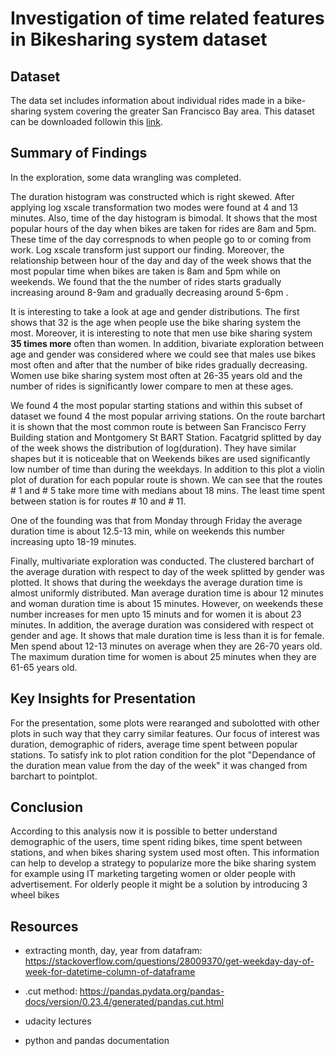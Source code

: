 # Investigation of time related features in Bikesharing system dataset


## Dataset

The data set includes information about individual rides made in a bike-sharing system covering the greater San Francisco Bay area. This dataset can be downloaded followin this [link](https://drive.google.com/file/d/1gsg4DPGEyyjharedDMKTb6WOhEmOrsfs/view?usp=sharing).


## Summary of Findings

In the exploration, some data wrangling was completed. 

The duration histogram was constructed which is right skewed. After applying log xscale transformation two modes were found at 4 and 13 minutes. Also, time of the day histogram is bimodal. It shows that the most popular hours of the day when bikes are taken for rides are 8am and 5pm. These time of the day correspnods to when people go to or coming from work. Log xscale transform just support our finding. Moreover, the relationship between hour of the day and day of the week shows that the most popular time when bikes are taken is 8am and 5pm while on weekends. We found that the the number of rides starts gradually increasing around 8-9am and gradually decreasing around 5-6pm . 

It is interesting to take a look at age and gender distributions. The first shows that 32 is the age when people use the bike sharing system the most. Moreover, it is interesting to note that men use bike sharing system **35 times more** often than women. In addition, bivariate exploration between age and gender was considered where we could see that males use bikes most often and after that the number of bike rides gradually decreasing. Women use bike sharing system most often at 26-35 years old and the number of rides is significantly lower compare to men at these ages. 

We found 4 the most popular starting stations and within this subset of dataset we found 4 the most popular arriving stations. On the route barchart it is shown that the most common route is between San Francisco Ferry Building station and Montgomery St BART Station. Facatgrid splitted by day of the week shows the distribution of log(duration). They have similar shapes but it is noticeable that on Weekends bikes are used significantly low number of time than during the weekdays. In addition to this plot a violin plot of duration for each popular route is shown. We can see that the routes # 1 and # 5 take more time with medians about 18 mins. The least time spent between station is for routes # 10 and # 11. 

One of the founding was that from Monday through Friday the average duration time is about 12.5-13 min, while on weekends this number increasing upto 18-19 minutes.  

Finally, multivariate exploration was conducted. The clustered barchart of the average duration with respect to day of the week splitted by gender was plotted. It shows that during the weekdays the average duration time is almost uniformly distributed. Man average duration time is abour 12 minutes and woman duration time is about 15 minutes. However, on weekends these number increases for men upto 15 minuts and for women it is about 23 minutes. In addition, the average duration was considered with respect ot gender and age. It shows that male duration time is less than it is for female. Men spend about 12-13 minutes on average when they are 26-70 years old. The maximum duration time for women is about 25 minutes when they are 61-65 years old.      


## Key Insights for Presentation

For the presentation, some plots were rearanged and subolotted with other plots in such way that they carry similar features. Our focus of interest was duration, demographic of riders, average time spent between popular stations. To satisfy ink to plot ration condition for the plot "Dependance of the duration mean value from the day of the week" it was changed from barchart to pointplot.  


## Conclusion 

According to this analysis now it is possible to better understand demographic of the users, time spent riding bikes, time spent between stations, and when bikes sharing system used most often. This information can help to develop a strategy to popularize more the bike sharing system for example using IT marketing targeting women or older people with advertisement. For olderly people it might be a solution by introducing 3 wheel bikes 

## Resources

* extracting month, day, year from datafram:  https://stackoverflow.com/questions/28009370/get-weekday-day-of-week-for-datetime-column-of-dataframe

* .cut method: https://pandas.pydata.org/pandas-docs/version/0.23.4/generated/pandas.cut.html

* udacity lectures

* python and pandas documentation
